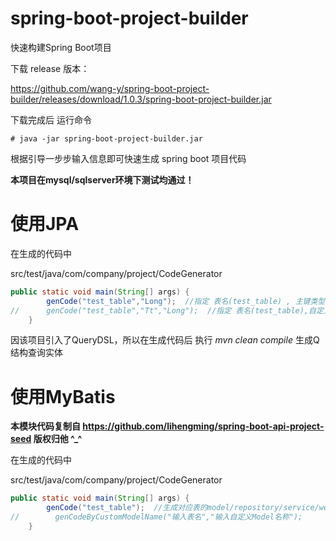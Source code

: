 # spring-boot-project-builder

快速构建Spring Boot项目

下载 release 版本：

https://github.com/wang-y/spring-boot-project-builder/releases/download/1.0.3/spring-boot-project-builder.jar

下载完成后 运行命令
```
# java -jar spring-boot-project-builder.jar
```
根据引导一步步输入信息即可快速生成 spring boot 项目代码

**本项目在mysql/sqlserver环境下测试均通过！**


# 使用JPA

在生成的代码中

src/test/java/com/company/project/CodeGenerator

```java
public static void main(String[] args) {
        genCode("test_table","Long");  //指定 表名(test_table) , 主键类型(Long)    生成对应表的model/vo/repository/service/web代码
//      genCode("test_table","Tt","Long");  //指定 表名(test_table),自定义类名(tt), 主键类型(Long);
    }
```

因该项目引入了QueryDSL，所以在生成代码后 执行 _mvn clean compile_  生成Q结构查询实体

# 使用MyBatis

**本模块代码复制自 https://github.com/lihengming/spring-boot-api-project-seed 版权归他 ^_^**

在生成的代码中

src/test/java/com/company/project/CodeGenerator

```java
public static void main(String[] args) {
        genCode("test_table");  //生成对应表的model/repository/service/web代码
//        genCodeByCustomModelName("输入表名","输入自定义Model名称");  
    }
```
